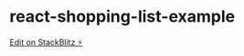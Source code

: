 # react-shopping-list-example

[Edit on StackBlitz ⚡️](https://stackblitz.com/edit/react-shopping-list-example-nwwkej)